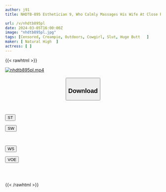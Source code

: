 ```yaml
---
author: j91
title: NHDTB-895 Esthetician 9, Who Calmly Massages His Wife At Close Range, Secretly Inserts His Dick And Makes Her Cum Inside Her In Cowgirl Position

url: /v/nhdtb895pl
date: 2024-03-05T16:00:00Z
image: "nhdtb895pl.jpg"
tags: [Censored, Creampie, Outdoors, Cowgirl, Slut, Huge Butt	]
maker: [ Natural High  ]
actress: [ ]
---
```



{{< rawhtml >}}

<div class="video" data-videoid="3WoKa0Ljqmidm8m">
    <a href="javascript:;">
        <img src="/v/nhdtb895pl/nhdtb895pl.jpg" width="WIDTH" height="HEIGHT" alt="nhdtb895pl.mp4" loading="lazy">
    </a>
</div>

<script type="text/javascript" src="https://j91.asia/asset/on-demand-st.js"></script>

<br>
  <link rel="stylesheet" href="https://j91.asia/asset/bs5.css">
  
  <center>
  <button class="btn btn-primary" type="button" data-bs-toggle="collapse" data-bs-target=".multi-collapse" aria-expanded="false" aria-controls="multiCollapseExample1 multiCollapseExample2"><h2>Download</h2></button></center>
</p>
<div class="row">
  <div class="col">
    <div class="collapse multi-collapse" id="multiCollapseExample1">
      <div class="card card-body">
	      	      <br>
<div class="buttons">  
<p><a href="https://streamtape.to/v/3WoKa0Ljqmidm8m" target="_blank"><button class="btn-hover color-3"><i class="fa fa-download"></i> ST</button></a></p>
<p><a href="https://cdnwish.com/p74ef59ulsgp" target="_blank"><button class="btn-hover color-2"><i class="fa fa-download"></i> SW</button></a></p></div>
    </div>
  </div>
</div>
  <div class="col">
    <div class="collapse multi-collapse" id="multiCollapseExample2">
      <div class="card card-body">
	      <br>
<div class="buttons">
<p><a href="https://wolfstream.tv/ym0ub5f91wno"><button class="btn-hover color-9"><i class="fa fa-download"></i> WS</button></a></p>
<p><a href="https://voe.sx/hmkcxwxwn64w"><button class="btn-hover color-8"><i class="fa fa-download"></i> VOE</button></a></p></div>
<br><br>
      </div>
    </div>
  </div>
</div>

{{< /rawhtml >}}